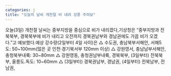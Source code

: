 ```yaml
---
categories: j
title: "오늘의 날씨 개천절 비 내려 강풍 주의보"
---
```

오늘(3일) 개천절 날씨는 중부지방을 중심으로 비가 내리겠다,기상청은 “중부지방과 전북북부, 경북북부에 비가 내리고 오전까지 경북권남부와 경남권에도 가끔 비가 오겠다.”고 예보했다.예상 강수량(2일부터 4일 사이)은 △ 수도권, 충남북부서해안, 서해5도: 50~100mm(많은 곳 인천·경기북서부 120mm 이상) △ 강원영서, 충남남부서해안, 충청북부내륙: 30~80mm △ 강원영동, 충청권남부내륙, 경북북부, (3일부터) 전북북부, 울릉도.독도: 10~60mm △ (3일부터) 경북권남부, 경남권, (4일부터) 전북남부, 전남권,